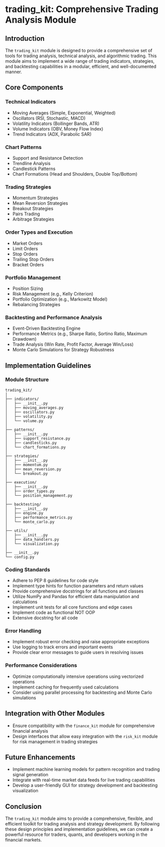 # trading_kit: Comprehensive Trading Analysis Module

## Introduction

The `trading_kit` module is designed to provide a comprehensive set of tools for trading analysis, technical analysis, and algorithmic trading. This module aims to implement a wide range of trading indicators, strategies, and backtesting capabilities in a modular, efficient, and well-documented manner.

## Core Components

### Technical Indicators

- Moving Averages (Simple, Exponential, Weighted)
- Oscillators (RSI, Stochastic, MACD)
- Volatility Indicators (Bollinger Bands, ATR)
- Volume Indicators (OBV, Money Flow Index)
- Trend Indicators (ADX, Parabolic SAR)

### Chart Patterns

- Support and Resistance Detection
- Trendline Analysis
- Candlestick Patterns
- Chart Formations (Head and Shoulders, Double Top/Bottom)

### Trading Strategies

- Momentum Strategies
- Mean Reversion Strategies
- Breakout Strategies
- Pairs Trading
- Arbitrage Strategies

### Order Types and Execution

- Market Orders
- Limit Orders
- Stop Orders
- Trailing Stop Orders
- Bracket Orders

### Portfolio Management

- Position Sizing
- Risk Management (e.g., Kelly Criterion)
- Portfolio Optimization (e.g., Markowitz Model)
- Rebalancing Strategies

### Backtesting and Performance Analysis

- Event-Driven Backtesting Engine
- Performance Metrics (e.g., Sharpe Ratio, Sortino Ratio, Maximum Drawdown)
- Trade Analysis (Win Rate, Profit Factor, Average Win/Loss)
- Monte Carlo Simulations for Strategy Robustness

## Implementation Guidelines

### Module Structure

```
trading_kit/
│
├── indicators/
│   ├── __init__.py
│   ├── moving_averages.py
│   ├── oscillators.py
│   ├── volatility.py
│   └── volume.py
│
├── patterns/
│   ├── __init__.py
│   ├── support_resistance.py
│   ├── candlesticks.py
│   └── chart_formations.py
│
├── strategies/
│   ├── __init__.py
│   ├── momentum.py
│   ├── mean_reversion.py
│   └── breakout.py
│
├── execution/
│   ├── __init__.py
│   ├── order_types.py
│   └── position_management.py
│
├── backtesting/
│   ├── __init__.py
│   ├── engine.py
│   ├── performance_metrics.py
│   └── monte_carlo.py
│
├── utils/
│   ├── __init__.py
│   ├── data_handlers.py
│   └── visualization.py
│
├── __init__.py
└── config.py
```

### Coding Standards

- Adhere to PEP 8 guidelines for code style
- Implement type hints for function parameters and return values
- Provide comprehensive docstrings for all functions and classes
- Utilize NumPy and Pandas for efficient data manipulation and calculations
- Implement unit tests for all core functions and edge cases
- Implement code as functional NOT OOP
- Extensive docstring for all code

### Error Handling

- Implement robust error checking and raise appropriate exceptions
- Use logging to track errors and important events
- Provide clear error messages to guide users in resolving issues

### Performance Considerations

- Optimize computationally intensive operations using vectorized operations
- Implement caching for frequently used calculations
- Consider using parallel processing for backtesting and Monte Carlo simulations

## Integration with Other Modules

- Ensure compatibility with the `finance_kit` module for comprehensive financial analysis
- Design interfaces that allow easy integration with the `risk_kit` module for risk management in trading strategies

## Future Enhancements

- Implement machine learning models for pattern recognition and trading signal generation
- Integrate with real-time market data feeds for live trading capabilities
- Develop a user-friendly GUI for strategy development and backtesting visualization

## Conclusion

The `trading_kit` module aims to provide a comprehensive, flexible, and efficient toolkit for trading analysis and strategy development. By following these design principles and implementation guidelines, we can create a powerful resource for traders, quants, and developers working in the financial markets.
